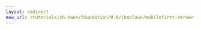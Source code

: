 ```yaml
---
layout: redirect
new_url: /tutorials/zh-hans/foundation/8.0/ibmcloud/mobilefirst-server-on-icp/logging-tracing-on-icp/
---
```

